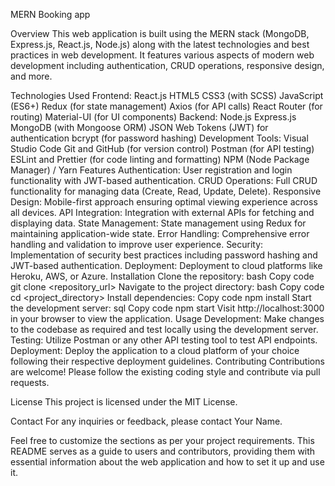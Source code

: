 MERN Booking app

Overview
This web application is built using the MERN stack (MongoDB, Express.js, React.js, Node.js) along with the latest technologies and best practices in web development. It features various aspects of modern web development including authentication, CRUD operations, responsive design, and more.

Technologies Used
Frontend:
React.js
HTML5
CSS3 (with SCSS)
JavaScript (ES6+)
Redux (for state management)
Axios (for API calls)
React Router (for routing)
Material-UI (for UI components)
Backend:
Node.js
Express.js
MongoDB (with Mongoose ORM)
JSON Web Tokens (JWT) for authentication
bcrypt (for password hashing)
Development Tools:
Visual Studio Code
Git and GitHub (for version control)
Postman (for API testing)
ESLint and Prettier (for code linting and formatting)
NPM (Node Package Manager) / Yarn
Features
Authentication: User registration and login functionality with JWT-based authentication.
CRUD Operations: Full CRUD functionality for managing data (Create, Read, Update, Delete).
Responsive Design: Mobile-first approach ensuring optimal viewing experience across all devices.
API Integration: Integration with external APIs for fetching and displaying data.
State Management: State management using Redux for maintaining application-wide state.
Error Handling: Comprehensive error handling and validation to improve user experience.
Security: Implementation of security best practices including password hashing and JWT-based authentication.
Deployment: Deployment to cloud platforms like Heroku, AWS, or Azure.
Installation
Clone the repository:
bash
Copy code
git clone <repository_url>
Navigate to the project directory:
bash
Copy code
cd <project_directory>
Install dependencies:
Copy code
npm install
Start the development server:
sql
Copy code
npm start
Visit http://localhost:3000 in your browser to view the application.
Usage
Development: Make changes to the codebase as required and test locally using the development server.
Testing: Utilize Postman or any other API testing tool to test API endpoints.
Deployment: Deploy the application to a cloud platform of your choice following their respective deployment guidelines.
Contributing
Contributions are welcome! Please follow the existing coding style and contribute via pull requests.

License
This project is licensed under the MIT License.

Contact
For any inquiries or feedback, please contact Your Name.

Feel free to customize the sections as per your project requirements. This README serves as a guide to users and contributors, providing them with essential information about the web application and how to set it up and use it.
